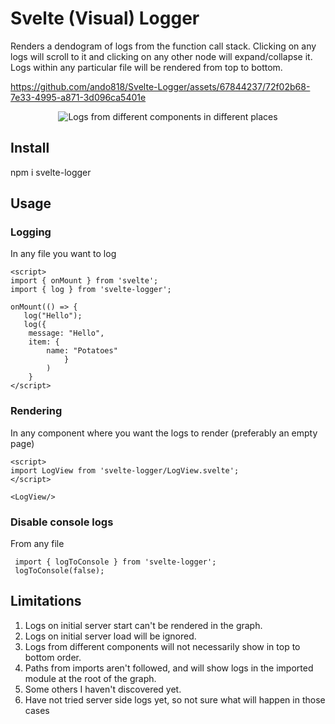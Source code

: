 # Svelte (Visual) Logger

Renders a dendogram of logs from the function call stack. Clicking on any logs will scroll to it and clicking on any other node will expand/collapse it.
Logs within any particular file will be rendered from top to bottom.

https://github.com/ando818/Svelte-Logger/assets/67844237/72f02b68-7e33-4995-a871-3d096ca5401e

<p align="center">
  <img src="https://i.imgur.com/YM5iCHc.png" alt="Logs from different components in different places">
</p>

## Install
npm i svelte-logger

## Usage

### Logging 
In any file you want to log
```
<script>
import { onMount } from 'svelte';
import { log } from 'svelte-logger';

onMount(() => {
   log("Hello");
   log({
   	message: "Hello",
	item: {
		name: "Potatoes"
            }
        )
    }
</script>
```
### Rendering 
In any component where you want the logs to render (preferably an empty page)
```
<script>
import LogView from 'svelte-logger/LogView.svelte';	
</script>

<LogView/>
```

### Disable console logs 
From any file
```
 import { logToConsole } from 'svelte-logger';
 logToConsole(false);
```

## Limitations
1. Logs on initial server start can't be rendered in the graph.
2. Logs on initial server load will be ignored.
3. Logs from different components will not necessarily show in top to bottom order.
4. Paths from imports aren't followed, and will show logs in the imported module at the root of the graph.
5. Some others I haven't discovered yet.
6. Have not tried server side logs yet, so not sure what will happen in those cases
